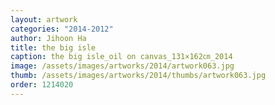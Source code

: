 ```yaml
---
layout: artwork
categories: "2014-2012"
author: Jihoon Ha
title: the big isle
caption: the big isle_oil on canvas_131×162㎝_2014
image: /assets/images/artworks/2014/artwork063.jpg
thumb: /assets/images/artworks/2014/thumbs/artwork063.jpg
order: 1214020
---
```

